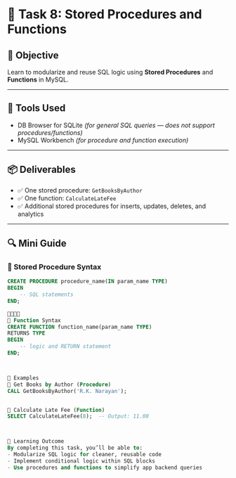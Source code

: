 

# 📁 Task 8: Stored Procedures and Functions

## 🧠 Objective
Learn to modularize and reuse SQL logic using **Stored Procedures** and **Functions** in MySQL.

---

## 🚀 Tools Used
- DB Browser for SQLite *(for general SQL queries — does not support procedures/functions)*
- MySQL Workbench *(for procedure and function execution)*

---

## 📦 Deliverables
- ✅ One stored procedure: `GetBooksByAuthor`
- ✅ One function: `CalculateLateFee`
- ✅ Additional stored procedures for inserts, updates, deletes, and analytics

---

## 🔍 Mini Guide

### 🔧 Stored Procedure Syntax
```sql
CREATE PROCEDURE procedure_name(IN param_name TYPE)
BEGIN
    -- SQL statements
END;


🧮 Function Syntax
CREATE FUNCTION function_name(param_name TYPE)
RETURNS TYPE
BEGIN
    -- logic and RETURN statement
END;



🧬 Examples
📘 Get Books by Author (Procedure)
CALL GetBooksByAuthor('R.K. Narayan');


💸 Calculate Late Fee (Function)
SELECT CalculateLateFee(8);  -- Output: 11.00



🎯 Learning Outcome
By completing this task, you’ll be able to:
- Modularize SQL logic for cleaner, reusable code
- Implement conditional logic within SQL blocks
- Use procedures and functions to simplify app backend queries

